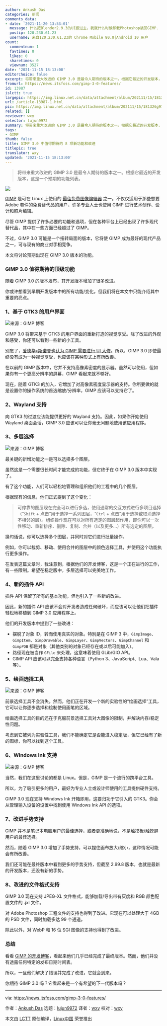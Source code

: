 ```yaml
---
author: Ankush Das
categories: 新闻
comments_data:
- date: '2021-11-20 13:53:01'
  message: 什么把Blender2.9.3的UI搬过去，我就什么时候卸载Photoshop装回GIMP.
  postip: 120.230.61.23
  username: 来自120.230.61.23的 Chrome Mobile 80.0|Android 10 用户
count:
  commentnum: 1
  favtimes: 0
  likes: 0
  sharetimes: 0
  viewnum: 3527
date: '2021-11-15 18:13:00'
editorchoice: false
excerpt: 将带来重大改进的 GIMP 3.0 是最令人期待的版本之一。根据它最近的开发版本，这是一个预期的功能列表。
fromurl: https://news.itsfoss.com/gimp-3-0-features/
id: 13987
islctt: true
largepic: https://img.linux.net.cn/data/attachment/album/202111/15/181326g97bbdzapwnsqudz.jpg
url: /article-13987-1.html
pic: https://img.linux.net.cn/data/attachment/album/202111/15/181326g97bbdzapwnsqudz.jpg.thumb.jpg
related: []
reviewer: wxy
selector: lujun9972
summary: 将带来重大改进的 GIMP 3.0 是最令人期待的版本之一。根据它最近的开发版本，这是一个预期的功能列表。
tags:
- GIMP
thumb: false
title: GIMP 3.0 中值得期待的 8 项新功能和改进
titlepic: true
translator: wxy
updated: '2021-11-15 18:13:00'
---
```



> 
> 将带来重大改进的 GIMP 3.0 是最令人期待的版本之一。根据它最近的开发版本，这是一个预期的功能列表。
> 
> 
> 


![](https://img.linux.net.cn/data/attachment/album/202111/15/181326g97bbdzapwnsqudz.jpg)


[GIMP](https://www.gimp.org/) 是可在 Linux 上使用的 [最佳免费图像编辑器](https://itsfoss.com/image-applications-ubuntu-linux/) 之一。不仅仅适用于那些想要 Adobe 套件的免费替代品的用户，许多专业人士也使用 GIMP 进行艺术创作、设计和照片编辑。


尽管 GIMP 提供了许多必要的功能和选项，但在各种平台上已经出现了许多现代替代品，其中在一些方面已经超过了 GIMP。


不过，GIMP 3.0 可能是一个扭转局面的版本，它将使 GIMP 成为最好的现代产品之一，可与现有的商业对手相竞争。


本文将讨论预期出现在 GIMP 3.0 版本的功能。


### GIMP 3.0 值得期待的顶级功能


随着 GIMP 3.0 的版本发布，其开发版本增加了很多改进。


你或许想看到早期开发版本中的所有功能/变化，但我们将在本文中只能介绍其中重要的亮点。


### 1、基于 GTK3 的用户界面


![来源：GIMP 博客](https://img.linux.net.cn/data/attachment/album/202111/15/181327r3u32nfk03nbdzfn.png)


GIMP 3.0 将带来基于 GTK3 的用户界面的重新打造的视觉享受。除了改进的外观和感受，你还可以看到一些新的小工具。


别忘了，[爱德华•斯诺登也认为 GIMP 需要进行 UI 大修](https://news.itsfoss.com/gimp-ui-edward-snowden/)。所以，GIMP 3.0 即使最终没有成为一种视觉享受，也应该在某种形式上有所改善。


在以前的 GIMP 版本中，它并不支持高像素密度的显示器。虽然可以使用，但如果你有一个更高分辨率的屏幕，GIMP 看起来就不够好。


现在，随着 GTK3 的加入，它增加了对高像素密度显示器的支持。你所要做的就是设置你的操作系统的首选缩放/分辨率，GIMP 应该可以支持它了。


### 2、Wayland 支持


向 GTK3 的过渡应该能提供更好的 Wayland 支持。因此，如果你开始使用 Wayland 桌面会话，GIMP 3.0 应该可以让你毫无问题地使用该应用程序。


### 3、多层选择


![来源：GIMP 博客](https://img.linux.net.cn/data/attachment/album/202111/15/181328y61jbjlwlbjb2ytw.png)


最关键的新增功能之一是可以选择多个图层。


虽然这是一个需要很长时间才能完成的功能，但它终于在 GIMP 3.0 版本中实现了。


有了这个功能，人们可以轻松地管理和组织他们的工程中的几个图层。


根据现有的信息，他们正式提到了这个变化：



> 
> 可停靠的图层现在完全可以进行多选，使用通常的交互方式进行多项目选择（“`Shift` + 点击”用于选择一系列图层，“`Ctrl` + 点击”用于选择或取消选择不相邻的层）。组织操作现在可以对所有选定的图层起作用，即你可以一次性移动、重新排序、删除、复制、合并（以及更多...）所有选定的图层。
> 
> 
> 


换句话说，你可以选择多个图层，并同时对它们进行批量操作。


例如，你可以裁剪、移动、使用合并的图层中的颜色选择工具，并使用这个功能执行更多操作。


在发表这篇文章时，我注意到，根据他们的开发博客，这是一个正在进行的工作，有一些限制。希望在稳定版中，多层选择可以完美地工作。


### 4、新的插件 API


插件 API 保留了所有的基本功能，但也引入了一些新的改进。


因此，新的插件 API 应该不会对开发者造成任何破坏，而应该可以让他们把插件轻松地移植到 GIMP 3.0 应用程序上。


他们的开发版本中提到了一些改进：


* 摆脱了对象 ID，转而使用真实的对象。特别是在 GIMP 3 中，`GimpImage`、`GimpItem`、`GimpDrawable`、`GimpLayer`、`GimpVectors`、`GimpChannel` 和 `GimpPDB` 都是对象（其他类别的对象已经存在或以后可能加入）。
* 路径现在被当作 `GFile` 来处理，这意味着使用 GLib/GIO API。
* GIMP API 应该可以完全支持各种语言（Python 3、JavaScript、Lua、Vala 等）。


### 5、绘画选择工具


![来源：GIMP 博客](https://img.linux.net.cn/data/attachment/album/202111/15/181329rz05v777euxvd0ei.png)


前景选择工具不会消失。然而，他们正在开发一个新的实验性的“绘画选择”工具，它可以让你逐步选择和绘制使用画笔的区域。


绘画选择工具的目的还在于克服前景选择工具对大图像的限制，并解决内存/稳定性问题。


考虑到它被列为实验性工具，我们不能确定它是否能进入稳定版，但它已经有了新的图标，你可以找到这个工具。


### 6、Windows Ink 支持


![来源：GIMP 博客](https://img.linux.net.cn/data/attachment/album/202111/15/181330qtwz8475bbwwtwc8.png)


当然，我们在这里讨论的都是 Linux。但是，GIMP 是一个流行的跨平台工具。


所以，为了吸引更多的用户，最好为专业人士或设计师使用的工具提供硬件支持。


GIMP 3.0 现在支持 Windows Ink 开箱即用，这要归功于它引入的 GTK3。你会从管理输入设备的设置中找到使用 Windows Ink API 的选项。


### 7、改进手势支持


GIMP 并不是笔记本电脑用户的最佳选择，或者更准确地说，不是触摸板/触摸屏用户的最佳选择。


然而，随着 GIMP 3.0 增加了手势支持，可以捏住画布放大/缩小，这种情况可能会有所改善。


我们还可能在最终版本中看到更多的手势支持，但截至 2.99.8 版本，也就是最新的开发版本，还没有新的手势。


### 8、改进的文件格式支持


GIMP 3.0 现在支持 JPEG-XL 文件格式，能够加载/导出带有灰度和 RGB 颜色配置文件的 .jxl 文件。


对 Adobe Photoshop 工程文件的支持也得到了改进。它现在可以处理大于 4GB 的 PSD 文件，同时加载多达 99 个通道。


除此以外，对 WebP 和 16 位 SGI 图像的支持也得到了改进。


### 总结


看看 [GIMP 的开发博客](https://www.gimp.org/news/2021/10/20/gimp-2-99-8-released/)，看起来他们几乎已经完成了最终版本。然而，他们并没有透露任何特定的发布日期时间表。


所以，一旦他们解决了错误并完成了改进，它就会到来。


你期待 GIMP 3.0 吗？它看起来是一个有希望的下一代版本吗？




---


via: <https://news.itsfoss.com/gimp-3-0-features/>


作者：[Ankush Das](https://news.itsfoss.com/author/ankush/) 选题：[lujun9972](https://github.com/lujun9972) 译者：[wxy](https://github.com/wxy) 校对：[wxy](https://github.com/wxy)


本文由 [LCTT](https://github.com/LCTT/TranslateProject) 原创编译，[Linux中国](https://linux.cn/) 荣誉推出
